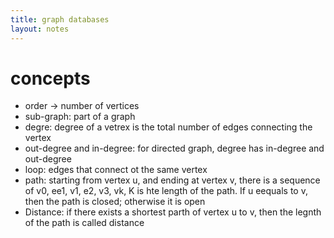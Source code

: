 ```yaml
---
title: graph databases
layout: notes
---
```


# concepts
- order -> number of vertices
- sub-graph: part of a graph
- degre: degree of a vetrex is the total number of edges connecting the vertex
- out-degree and in-degree: for directed graph, degree has in-degree and out-degree
- loop: edges that connect ot the same vertex
- path: starting from vertex u, and ending at vertex v, there is a sequence of v0, ee1, v1, e2, v3, vk, K is hte length of the path. If u eequals to v, then the path is closed; otherwise it is open
- Distance: if there exists a shortest parth of vertex u to v, then the legnth of the path is called distance
